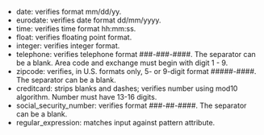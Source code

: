 - date: verifies format mm/dd/yy.
- eurodate: verifies date format dd/mm/yyyy.
- time: verifies time format hh:mm:ss.
- float: verifies floating point format.
- integer: verifies integer format.
- telephone: verifies telephone format ###-###-####. The separator can be a blank. Area code and exchange must begin with digit 1 - 9.
- zipcode: verifies, in U.S. formats only, 5- or 9-digit format #####-####. The separator can be a blank.
- creditcard: strips blanks and dashes; verifies number using mod10 algorithm. Number must have 13-16 digits.
- social_security_number: verifies format ###-##-####. The separator can be a blank.
- regular_expression: matches input against pattern attribute.
